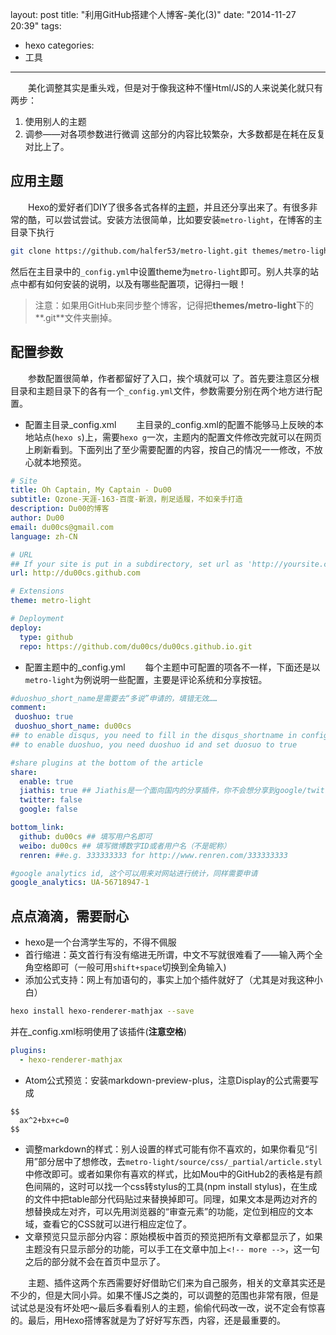 layout: post
title: "利用GitHub搭建个人博客-美化(3)"
date: "2014-11-27 20:39"
tags:
- hexo
categories:
- 工具
---

　　美化调整其实是重头戏，但是对于像我这种不懂Html/JS的人来说美化就只有两步：
1. 使用别人的主题
2. 调参——对各项参数进行微调
这部分的内容比较繁杂，大多数都是在耗在反复对比上了。

## 应用主题
　　Hexo的爱好者们DIY了很多各式各样的[主题](https://github.com/hexojs/hexo/wiki/Themes)，并且还分享出来了。有很多非常的酷，可以尝试尝试。安装方法很简单，比如要安装`metro-light`，在博客的主目录下执行
```sh
git clone https://github.com/halfer53/metro-light.git themes/metro-light
```
然后在主目录中的`_config.yml`中设置theme为`metro-light`即可。别人共享的站点中都有如何安装的说明，以及有哪些配置项，记得扫一眼！
> 注意：如果用GitHub来同步整个博客，记得把**themes/metro-light**下的**.git**文件夹删掉。

## 配置参数
　　参数配置很简单，作者都留好了入口，挨个填就可以 了。首先要注意区分根目录和主题目录下的各有一个`_config.yml`文件，参数需要分别在两个地方进行配置。
- 配置主目录_config.xml
　　主目录的_config.xml的配置不能够马上反映的本地站点(`hexo s`)上，需要`hexo g`一次，主题内的配置文件修改完就可以在网页上刷新看到。下面列出了至少需要配置的内容，按自己的情况一一修改，不放心就本地预览。

```yaml
# Site
title: Oh Captain, My Captain - Du00
subtitle: Qzone-天涯-163-百度-新浪，削足适履，不如亲手打造
description: Du00的博客
author: Du00
email: du00cs@gmail.com
language: zh-CN

# URL
## If your site is put in a subdirectory, set url as 'http://yoursite.com/child' and root as '/child/'
url: http://du00cs.github.com

# Extensions
theme: metro-light

# Deployment
deploy:
  type: github
  repo: https://github.com/du00cs/du00cs.github.io.git
```
- 配置主题中的_config.yml
　　每个主题中可配置的项各不一样，下面还是以`metro-light`为例说明一些配置，主要是评论系统和分享按钮。

```yaml
#duoshuo_short_name是需要去“多说”申请的，填错无效……
comment:
 duoshuo: true
 duoshuo_short_name: du00cs
## to enable disqus, you need to fill in the disqus_shortname in config.yml
## to enable duoshuo, you need duoshuo id and set duosuo to true

#share plugins at the bottom of the article
share:
  enable: true
  jiathis: true ## Jiathis是一个面向国内的分享插件，你不会想分享到google/twitter的……
  twitter: false
  google: false

bottom_link:
  github: du00cs ## 填写用户名即可
  weibo: du00cs ## 填写微博数字ID或者用户名（不是昵称）
  renren: ##e.g. 333333333 for http://www.renren.com/333333333

#google analytics id, 这个可以用来对网站进行统计，同样需要申请
google_analytics: UA-56718947-1
```

## 点点滴滴，需要耐心
- hexo是一个台湾学生写的，不得不佩服
- 首行缩进：英文首行有没有缩进无所谓，中文不写就很难看了——输入两个全角空格即可（一般可用`shift+space`切换到全角输入)
- 添加公式支持：网上有加语句的，事实上加个插件就好了（尤其是对我这种小白）
```sh
hexo install hexo-renderer-mathjax --save
```
并在_config.xml标明使用了该插件(**注意空格**)
```yaml
plugins:
  - hexo-renderer-mathjax
```
- Atom公式预览：安装markdown-preview-plus，注意Display的公式需要写成
```
$$
  ax^2+bx+c=0
$$
```
- 调整markdown的样式：别人设置的样式可能有你不喜欢的，如果你看见“引用”部分居中了想修改，去`metro-light/source/css/_partial/article.styl`中修改即可。或者如果你有喜欢的样式，比如Mou中的GitHub2的表格是有颜色间隔的，这时可以找一个css转stylus的工具(npm install stylus)，在生成的文件中把table部分代码贴过来替换掉即可。同理，如果文本是两边对齐的想替换成左对齐，可以先用浏览器的“审查元素”的功能，定位到相应的文本域，查看它的CSS就可以进行相应定位了。
- 文章预览只显示部分内容：原始模板中首页的预览把所有文章都显示了，如果主题没有只显示部分的功能，可以手工在文章中加上`<!-- more -->`，这一句之后的部分就不会在首页中显示了。


　　主题、插件这两个东西需要好好借助它们来为自己服务，相关的文章其实还是不少的，但是大同小异。如果不懂JS之类的，可以调整的范围也非常有限，但是试试总是没有坏处吧～最后多看看别人的主题，偷偷代码改一改，说不定会有惊喜的。最后，用Hexo搭博客就是为了好好写东西，内容，还是最重要的。

